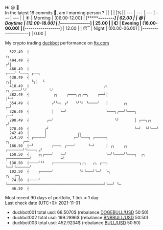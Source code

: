 Hi :smiley: :wave:  
In the latest 16 commits :bug:, am I morning person ? 
| | | | |%|
| --- | --- | --- | --- | --- |
| :sunny: | Morning | (06.00-12.00] | [************--------] | 62.00 |
| :satisfied: | Daytime | (12.00-18.00] | [*****---------------] | 25.00 |
| :moon: | Evening | (18.00-00.00] | [**------------------] | 12.00 |
| :sleeping: | Night | (00.00-06.00] | [--------------------] | 0.00 |

My crypto trading [duckbot](https://github.com/jojoee/duckbot) performance on [ftx.com](https://ftx.com/#a=13144711)
```
  522.49  ┤                                                                              ╭╮
  494.49  ┤                                                                             ╭╯│
  466.49  ┤                                                                         ╭───╯ ╰───╮ ╭──╮
  438.49  ┤                                                                       ╭╮│         ╰╮│  ╰
  410.49  ┤                                  ╭╮                            ╭╮ ╭───╯╰╯          ╰╯
  382.49  ┤           ╭╮    ╭───╮╭╮╭─╮    ╭──╯│                            │╰─╯
  354.49  ┤          ╭╯╰─╮ ╭╯   ╰╯╰╯ ╰────╯   │       ╭╮                 ╭─╯
  326.49  ┤          │   ╰─╯                  ╰───╮╭──╯╰───╮          ╭──╯
  298.49  ┤        ╭─╯                            ╰╯       │ ╭──╮╭╮  ╭╯
  270.49  ┤       ╭╯                                       ╰─╯  ╰╯╰──╯
  242.49  ┤       │              ╭╮
  214.50  ┤ ╭─────╯            ╭─╯╰───╮ ╭─────╮                                          ╭╮      ╭──
  186.50  ┤─╯        ╭───╮ ╭───╯      ╰─╯     │ ╭╮    ╭╮                         ╭───────╯╰────╮╭╯
  158.50  ┤    ╭╮╭───╯   ╰─╯                  ╰─╯╰────╯╰───╮  ╭╮      ╭──────────╯             ╰╯
  130.50  ┤────╯╰╯   ╭────────────╮╭╮   ╭╮ ╭──╮            ╰──╯╰──────╯
  102.50  ┤    ╭─────╯            ╰╯╰───╯╰─╯  ╰╮                                            ╭╮  ╭─╮
   74.50  ┼────╯                               ╰────────────────────────────────────────────╯╰──╯ ╰─
   46.50  ┤
```
Most recent 90 days of portfolio, 1 tick = 1 day<br />
Last check date (UTC+0): 2021-11-01
- duckbot001 total usd: 68.5070$ (rebalance [DOGEBULL/USD](https://ftx.com/trade/DOGEBULL/USD#a=13144711) 50:50)
- duckbot002 total usd: 199.2896$ (rebalance [BNBBULL/USD](https://ftx.com/trade/BNBBULL/USD#a=13144711) 50:50)
- duckbot003 total usd: 452.9234$ (rebalance [BULL/USD](https://ftx.com/trade/BULL/USD#a=13144711) 50:50)

